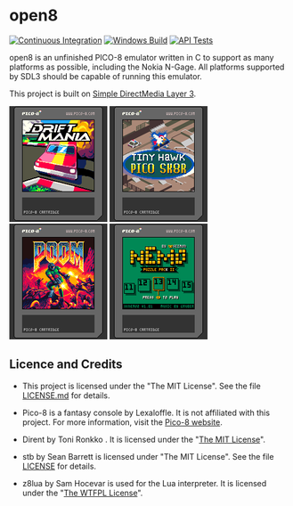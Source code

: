 # open8

[![Continuous Integration](https://github.com/ngagesdk/open8/actions/workflows/nokia-ngage.yml/badge.svg)](https://github.com/ngagesdk/open8/actions/workflows/nokia-ngage.yml)
[![Windows Build](https://github.com/ngagesdk/open8/actions/workflows/windows.yml/badge.svg)](https://github.com/ngagesdk/open8/actions/workflows/windows.yml)
[![API Tests](https://github.com/ngagesdk/open8/actions/workflows/api-tests.yml/badge.svg)](https://github.com/ngagesdk/open8/actions/workflows/api-tests.yml)

open8 is an unfinished PICO-8 emulator written in C to support as many platforms as possible,
including the Nokia N-Gage.  All platforms supported by SDL3 should be capable of running
this emulator.

This project is built on [Simple DirectMedia Layer 3](https://www.libsdl.org/).

![Screenshot 1](media/screenshot_1.png) ![Screenshot 2](media/screenshot_2.png) ![Screenshot 3](media/screenshot_3.png) ![Screenshot 4](media/screenshot_4.png)

## Licence and Credits

- This project is licensed under the "The MIT License".  See the file
  [LICENSE.md](LICENSE.md) for details.

- Pico-8 is a fantasy console by Lexaloffle.  It is not affiliated with this project.
  For more information, visit the [Pico-8 website](https://www.lexaloffle.com/pico-8.php).

- Dirent by Toni Ronkko .  It is licensed under the
  "[The MIT License](https://github.com/tronkko/dirent/blob/master/LICENSE)".

- stb by Sean Barrett is licensed under "The MIT License".  See the file
  [LICENSE](https://github.com/nothings/stb/blob/master/LICENSE) for
  details.

- z8lua by Sam Hocevar is used for the Lua interpreter.  It is licensed under the
  "[The WTFPL License](http://www.wtfpl.net)".
